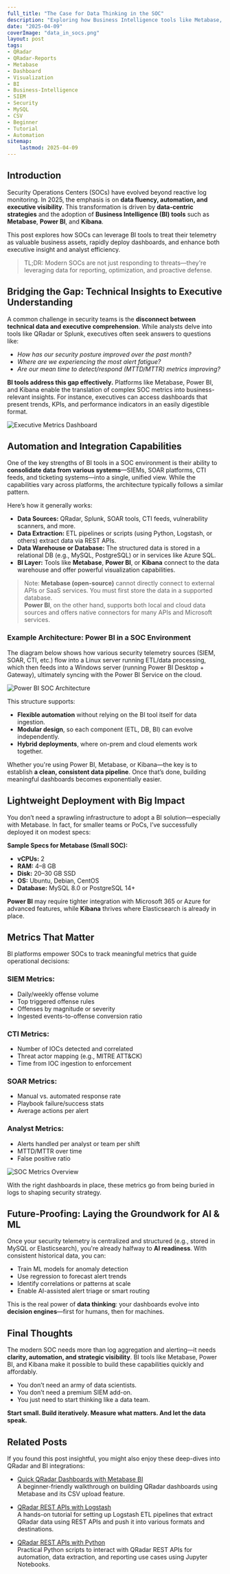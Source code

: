 ```yaml
---
full_title: "The Case for Data Thinking in the SOC"
description: "Exploring how Business Intelligence tools like Metabase, Power BI, and Kibana are transforming Security Operations and Management in 2025."
date: "2025-04-09"
coverImage: "data_in_socs.png"
layout: post
tags:
- QRadar
- QRadar-Reports
- Metabase
- Dashboard
- Visualization
- BI
- Business-Intelligence
- SIEM
- Security
- MySQL
- CSV
- Beginner
- Tutorial
- Automation
sitemap:
    lastmod: 2025-04-09
---
```


## Introduction

Security Operations Centers (SOCs) have evolved beyond reactive log monitoring. In 2025, the emphasis is on **data fluency, automation, and executive visibility**. This transformation is driven by **data-centric strategies** and the adoption of **Business Intelligence (BI) tools** such as **Metabase**, **Power BI**, and **Kibana**.

This post explores how SOCs can leverage BI tools to treat their telemetry as valuable business assets, rapidly deploy dashboards, and enhance both executive insight and analyst efficiency.

> TL;DR: Modern SOCs are not just responding to threats—they're leveraging data for reporting, optimization, and proactive defense.

## Bridging the Gap: Technical Insights to Executive Understanding

A common challenge in security teams is the **disconnect between technical data and executive comprehension**. While analysts delve into tools like QRadar or Splunk, executives often seek answers to questions like:

- *How has our security posture improved over the past month?*
- *Where are we experiencing the most alert fatigue?*
- *Are our mean time to detect/respond (MTTD/MTTR) metrics improving?*

**BI tools address this gap effectively.** Platforms like Metabase, Power BI, and Kibana enable the translation of complex SOC metrics into business-relevant insights. For instance, executives can access dashboards that present trends, KPIs, and performance indicators in an easily digestible format.

![Executive Metrics Dashboard](/assets/images/exec_metric_dashboard.png)

## Automation and Integration Capabilities

One of the key strengths of BI tools in a SOC environment is their ability to **consolidate data from various systems**—SIEMs, SOAR platforms, CTI feeds, and ticketing systems—into a single, unified view. While the capabilities vary across platforms, the architecture typically follows a similar pattern.

Here’s how it generally works:

- **Data Sources:** QRadar, Splunk, SOAR tools, CTI feeds, vulnerability scanners, and more.
- **Data Extraction:** ETL pipelines or scripts (using Python, Logstash, or others) extract data via REST APIs.
- **Data Warehouse or Database:** The structured data is stored in a relational DB (e.g., MySQL, PostgreSQL) or in services like Azure SQL.
- **BI Layer:** Tools like **Metabase**, **Power BI**, or **Kibana** connect to the data warehouse and offer powerful visualization capabilities.

> Note: **Metabase (open-source)** cannot directly connect to external APIs or SaaS services. You must first store the data in a supported database.  
> **Power BI**, on the other hand, supports both local and cloud data sources and offers native connectors for many APIs and Microsoft services.

### Example Architecture: Power BI in a SOC Environment

The diagram below shows how various security telemetry sources (SIEM, SOAR, CTI, etc.) flow into a Linux server running ETL/data processing, which then feeds into a Windows server (running Power BI Desktop + Gateway), ultimately syncing with the Power BI Service on the cloud.

![Power BI SOC Architecture](/assets/images/powerbi_soc_architecture.png)

This structure supports:

- **Flexible automation** without relying on the BI tool itself for data ingestion.
- **Modular design**, so each component (ETL, DB, BI) can evolve independently.
- **Hybrid deployments**, where on-prem and cloud elements work together.

Whether you're using Power BI, Metabase, or Kibana—the key is to establish **a clean, consistent data pipeline**. Once that’s done, building meaningful dashboards becomes exponentially easier.

## Lightweight Deployment with Big Impact

You don’t need a sprawling infrastructure to adopt a BI solution—especially with Metabase. In fact, for smaller teams or PoCs, I’ve successfully deployed it on modest specs:

**Sample Specs for Metabase (Small SOC):**
- **vCPUs:** 2
- **RAM:** 4–8 GB
- **Disk:** 20–30 GB SSD
- **OS:** Ubuntu, Debian, CentOS
- **Database:** MySQL 8.0 or PostgreSQL 14+

**Power BI** may require tighter integration with Microsoft 365 or Azure for advanced features, while **Kibana** thrives where Elasticsearch is already in place.

## Metrics That Matter

BI platforms empower SOCs to track meaningful metrics that guide operational decisions:

### SIEM Metrics:
- Daily/weekly offense volume
- Top triggered offense rules
- Offenses by magnitude or severity
- Ingested events-to-offense conversion ratio

### CTI Metrics:
- Number of IOCs detected and correlated
- Threat actor mapping (e.g., MITRE ATT&CK)
- Time from IOC ingestion to enforcement

### SOAR Metrics:
- Manual vs. automated response rate
- Playbook failure/success stats
- Average actions per alert

### Analyst Metrics:
- Alerts handled per analyst or team per shift
- MTTD/MTTR over time
- False positive ratio

![SOC Metrics Overview](/assets/images/soc_metrics_overview_1.png)

With the right dashboards in place, these metrics go from being buried in logs to shaping security strategy.

## Future-Proofing: Laying the Groundwork for AI & ML

Once your security telemetry is centralized and structured (e.g., stored in MySQL or Elasticsearch), you're already halfway to **AI readiness**. With consistent historical data, you can:

- Train ML models for anomaly detection
- Use regression to forecast alert trends
- Identify correlations or patterns at scale
- Enable AI-assisted alert triage or smart routing

This is the real power of **data thinking**: your dashboards evolve into **decision engines**—first for humans, then for machines.

## Final Thoughts

The modern SOC needs more than log aggregation and alerting—it needs **clarity, automation, and strategic visibility**. BI tools like Metabase, Power BI, and Kibana make it possible to build these capabilities quickly and affordably.

- You don’t need an army of data scientists.
- You don’t need a premium SIEM add-on.
- You just need to start thinking like a data team.

**Start small. Build iteratively. Measure what matters. And let the data speak.**

## Related Posts

If you found this post insightful, you might also enjoy these deep-dives into QRadar and BI integrations:

- [Quick QRadar Dashboards with Metabase BI](/blog/qradar-dashboards-metabase)  
  A beginner-friendly walkthrough on building QRadar dashboards using Metabase and its CSV upload feature.

- [QRadar REST APIs with Logstash](/blog/qradar-logstash)  
  A hands-on tutorial for setting up Logstash ETL pipelines that extract QRadar data using REST APIs and push it into various formats and destinations.

- [QRadar REST APIs with Python](/blog/qradar-rest-apis-python)  
  Practical Python scripts to interact with QRadar REST APIs for automation, data extraction, and reporting use cases using Jupyter Notebooks.
